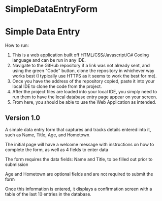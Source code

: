 # SimpleDataEntryForm

# Simple Data Entry

How to run:
1. This is a web application built off HTML/CSS/Javascript/C# Coding language and can be run in any IDE.
2. Navigate to the GitHub repository if a link was not already sent, and using the green "Code" button, clone the repository in whichever way works best (I typically use HTTPS as it seems to work the best for me).
3. Once you have the address of the repository copied, paste it into your local IDE to clone the code from the project.
4. After the project files are loaded into your local IDE, you simply need to run them to have the local database entry page appear on your screen.
5. From here, you should be able to use the Web Application as intended.

Version 1.0
-----------
A simple data entry form that captures and tracks details entered into it, such as Name, Title, Age, and Hometown.

The initial page will have a welcome message with instructions on how to complete the form, as well as 4 fields to enter data

The form requires the data fields: Name and Title, to be filled out prior to submission

Age and Hometown are optional fields and are not required to submit the form

Once this information is entered, it displays a confirmation screen with a table of the last 10 entries in the database.
